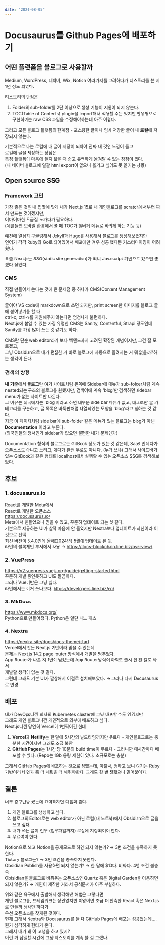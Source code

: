 ```yaml
---
date: "2024-08-05"
---
```


# Docusaurus를 Github Pages에 배포하기

## 어떤 플랫폼을 블로그로 사용할까

Medium, WordPress, 네이버, Wix, Notion 여러가지를 고려하다가
티스토리를 쓴 지 1년 정도 되었다.

티스토리의 단점은

1. Folder의 sub-folder를 2단 이상으로 생성 기능이 지원이 되지 않는다.
2. TOC(Table of Contents) plugin을 import해서 적용할 수는 있지만 반응형으로 구현하기는 raw CSS 파일을 수정해야하는데 아주 어렵다.

그리고 모든 블로그 플랫폼의 한계점 - 포스팅한 글이나 임시 저장한 글이 내 **로컬**에 저장되지 않는다.

기본적으로 나는 로컬에 내 글이 저장이 되어야 진짜 내 것인 느낌이 들고  
로컬에 글을 저장하는 장점은  
특정 플랫폼이 마음에 들지 않을 때 쉽고 유연하게 옮겨탈 수 있는 장점이 있다.  
(내 네이버 블로그에 일괄 html export이 없으니 옮기고 싶어도 못 옮기는 상황)

## Open source SSG

### Framework 고민

가장 좋은 것은 내 입맛에 맞게 내가 Next.js 15로 내 개인블로그를 scratch에서부터 짜서 만드는 것이겠지만,  
어마어마한 도금질 노가다가 필요하다.  
(예를들면 모바일 환경에서 볼 때 TOC가 햄버거 메뉴로 바뀌게 하는 기능 등)

예전에 열심히 구글링해서 Jekyll과 Hugo를 사용해서 블로그를 생성해보았지만  
언어가 각각 Ruby와 Go로 되어있어서 배포에만 겨우 성공 했다뿐 커스터마이징이 어려웠다.

요즘 Next.js는 SSG(static site generation)가 되니 Javascript 기반으로 있으면 좋겠다 싶었다.

### CMS

직접 만들어서 쓴다는 것에 큰 문제점 중 하나가 CMS(Content Management System)

글이야 VS code에 markdown으로 쓰면 되지만, print screen한 이미지를 블로그 글에 붙여넣기를 할 때  
ctrl-c, ctrl-v를 지원해주지 않는다면 엄청나게 불편하다.  
Next.js에 붙일 수 있는 가장 유명한 CMS는 Sanity, Contentful, Strapi 정도인데 Sanity를 가장 많이 쓰는 것 같기도 하다.

CMS란 단순 web editor라기 보다 백엔드까지 고려된 확장된 개념이지만, 그건 잘 모르겠고,  
그냥 Obsidian으로 내가 편집한 거 바로 블로그에 자동으로 올려지는 거 뭐 없을까?하는 생각이 든다.

### 검색의 방향

**내 기준**에서 **블로그**란 여기 사이트처럼 왼쪽에 Sidebar에 메뉴가 sub-folder처럼 계속 nested되는 구조의 블로그를 원했지만, 검색어에 계속 'blog'만 검색하면 sidebar menu가 없는 사이트만 나온다.  
그 이유는 외국에서는 'blog'이라고 하면 대부분 side bar 메뉴가 없고, 태그로만 글 카테고리를 구분하고, 글 목록은 바둑판처럼 나열되있는 모양을 'blog'라고 칭하는 것 같다.  
지금 이 페이지처럼 side bar에 sub-folder 같은 메뉴가 있는 블로그는 blog가 아닌 **Documentation** 이라고 부른다.  
(외국인들의 정서인가 sidebar가 없으면 불편한 내가 문제인가)

Documentation 형식의 블로그로는 GitBook 정도가 있는 것 같은데, SaaS 인데다가 오픈소스도 아니고 느리고, 게다가 완전 무료도 아니다. (누가 쓰냐)
그래서 사이드바가 있는 GitBook과 같은 형태를 localhost에서 실행할 수 있는 오픈소스 SSG를 검색해보았다.

## 후보

### 1. docusaurus.io

React를 개발한 Meta에서  
React로 개발한 오픈소스  
https://docusaurus.io/  
Meta에서 만들었으니 믿을 수 있고, 꾸준히 업데이트 되는 것 같다.  
기본으로 제공하는 UI가 살짝 마음에 안 들었지만 Nextra보다 업데이트가 최신이라 이것으로 선택  
최신 버전이 3.4.0인데 올해(2024년) 5월에 업데이트 된 듯.  
라인의 블록체인 부서에서 사용 → https://docs-blockchain.line.biz/overview/

### 2. VuePress

https://v2.vuepress.vuejs.org/guide/getting-started.html  
꾸준히 개발 중인듯하고 UI도 깔끔하다.  
그러나 Vue기반은 그냥 싫다.  
라인에서는 이거 쓰나보다. https://developers.line.biz/en/

### 3. MkDocs

https://www.mkdocs.org/  
Python으로 만들어졌다. Python은 일단 나느 패스

### 4. Nextra

https://nextra.site/docs/docs-theme/start  
Vercel에서 만든 Next.js 기반이라 믿을 수 있는데  
문제는 Next.js 14.2 page router 방식에서 개발을 멈추었다.  
App Router가 나온 지 1년이 넘었는데 App Router방식이 아직도 출시 안 된 걸로 봐서  
개발할 생각이 없는 것 같다.  
그런데 그래도 기본 UI가 깔쌈해서 이걸로 설치해보았다. → 그러나 다시 Docusaurus로 변경

## 배포

내가 DevOps니깐 회사의 Kubernetes cluster에 그냥 배포할 수도 있겠지만  
그래도 개인 블로그니깐 개인적으로 외부에 배포하고 싶다.  
Next.js니깐 당연히 Vercel이 1번픽이긴 한데

1. **Vercel**과 **Netlify**는 한 달에 5시간의 빌드타임까지만 무료다 - 개인블로그로는 충분한 시간이지만 그래도 조금 불안
2. **GitHub Pages**는 1시간 당 10분의 build time이 무료다 - 그러니깐 매시간마다 배포할 수 있다. (Repo는 1Gb 용량 제한이 있다. 소규모로는 충분)

그래서 GitHub Pages에 배포하는 것으로 정했는데, 아뿔사, 정하고 보니 여기는 Ruby 기반이라서 먼가 좀 더 세팅을 더 해줘야한다. 그래도 한 번 정했으니 밀어붙이자.

## 결론

너무 중구난방 썼는데 요약하자면 다음과 같다.

1. 개인 블로그를 생성하고 싶다.
2. 블로그의 Editor로는 web editor가 아닌 로컬(내 노트북)에서 Obsidian으로 글을 쓰고 싶다.
3. 내가 쓰는 글이 전부 (첨부파일까지) 로컬에 저장되어야 한다.
4. 무료여야 한다.

Notion으로 쓰고 Notion을 공개모드로 하면 되지 않는가? → 3번 조건을 충족하지 못한다.  
Tistory 블로그는? → 2번 조건을 충족하지 못한다.  
Obsidian Publish를 사용하면 되지 않는가? → 한 달에 $10다. 비싸다. 4번 조건 불충족  
Obisidian을 블로그로 바꿔주는 오픈소스인 Quartz 혹은 Digital Garden을 이용하면 되지 않은가? → 개인이 제작한 거라서 공식문서가 아주 부실하다.

위와 같은 욕구에서 출발해서 생각해낸 해법은 그렇다면  
개인 블로그를, 프레임워크는 상관없지만 이왕이면 조금 더 친숙한 React 혹은 Next.js로 만들까 생각만 하다가  
우선 오픈소스를 찾게된 것이다.  
현재 그래서 Nextra와 Docusaurus를 둘 다 GitHub Pages에 배포는 성공했는데.... 뭔가 심각하게 현타가 온다.  
그래서 내가 왜 이 고생을 하고 있지?  
이런 거 삽질할 시간에 그냥 티스토리를 계속 쓸 걸 그랬나...
